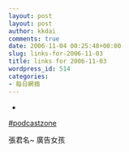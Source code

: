 ```yaml
---
layout: post
layout: post
author: kkdai
comments: true
date: 2006-11-04 00:25:48+00:00
slug: links-for-2006-11-03
title: links for 2006-11-03
wordpress_id: 514
categories:
- 每日網摘
---
```



	
  * 
		

[#podcastzone](http://podcast.blog.webs-tv.net/s56722/podcast/370894#podcastzone)


		

張君名~ 廣告女孩


	


